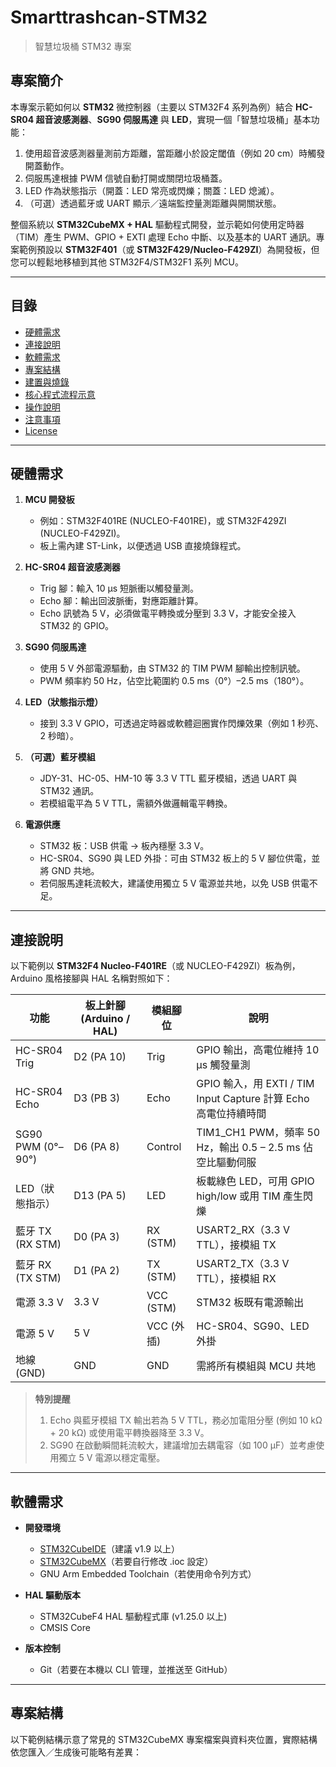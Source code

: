 # Smarttrashcan-STM32

> 智慧垃圾桶 STM32 專案

## 專案簡介

本專案示範如何以 **STM32** 微控制器（主要以 STM32F4 系列為例）結合 **HC-SR04 超音波感測器**、**SG90 伺服馬達** 與 **LED**，實現一個「智慧垃圾桶」基本功能：  
1. 使用超音波感測器量測前方距離，當距離小於設定閾值（例如 20 cm）時觸發開蓋動作。  
2. 伺服馬達根據 PWM 信號自動打開或關閉垃圾桶蓋。  
3. LED 作為狀態指示（開蓋：LED 常亮或閃爍；關蓋：LED 熄滅）。  
4. （可選）透過藍牙或 UART 顯示／遠端監控量測距離與開關狀態。

整個系統以 **STM32CubeMX + HAL** 驅動程式開發，並示範如何使用定時器（TIM）產生 PWM、GPIO + EXTI 處理 Echo 中斷、以及基本的 UART 通訊。專案範例預設以 **STM32F401**（或 **STM32F429/Nucleo-F429ZI**）為開發板，但您可以輕鬆地移植到其他 STM32F4/STM32F1 系列 MCU。

---

## 目錄

- [硬體需求](#硬體需求)  
- [連接說明](#連接說明)  
- [軟體需求](#軟體需求)  
- [專案結構](#專案結構)  
- [建置與燒錄](#建置與燒錄)  
- [核心程式流程示意](#核心程式流程示意)  
- [操作說明](#操作說明)  
- [注意事項](#注意事項)  
- [License](#license)  

---

## 硬體需求

1. **MCU 開發板**  
   - 例如：STM32F401RE (NUCLEO-F401RE)，或 STM32F429ZI (NUCLEO-F429ZI)。  
   - 板上需內建 ST-Link，以便透過 USB 直接燒錄程式。  

2. **HC-SR04 超音波感測器**  
   - Trig 腳：輸入 10 µs 短脈衝以觸發量測。  
   - Echo 腳：輸出回波脈衝，對應距離計算。  
   - Echo 訊號為 5 V，必須做電平轉換或分壓到 3.3 V，才能安全接入 STM32 的 GPIO。  

3. **SG90 伺服馬達**  
   - 使用 5 V 外部電源驅動，由 STM32 的 TIM PWM 腳輸出控制訊號。  
   - PWM 頻率約 50 Hz，佔空比範圍約 0.5 ms（0°）–2.5 ms（180°）。  

4. **LED（狀態指示燈）**  
   - 接到 3.3 V GPIO，可透過定時器或軟體迴圈實作閃爍效果（例如 1 秒亮、2 秒暗）。  

5. **（可選）藍牙模組**  
   - JDY-31、HC-05、HM-10 等 3.3 V TTL 藍牙模組，透過 UART 與 STM32 通訊。  
   - 若模組電平為 5 V TTL，需額外做邏輯電平轉換。  

6. **電源供應**  
   - STM32 板：USB 供電 → 板內穩壓 3.3 V。  
   - HC-SR04、SG90 與 LED 外掛：可由 STM32 板上的 5 V 腳位供電，並將 GND 共地。  
   - 若伺服馬達耗流較大，建議使用獨立 5 V 電源並共地，以免 USB 供電不足。

---

## 連接說明

以下範例以 **STM32F4 Nucleo-F401RE**（或 NUCLEO-F429ZI）板為例，Arduino 風格接腳與 HAL 名稱對照如下：

| 功能             | 板上針腳 (Arduino / HAL) | 模組腳位    | 說明                                                             |
|------------------|-------------------------|-------------|------------------------------------------------------------------|
| HC-SR04 Trig     | D2 (PA 10)              | Trig        | GPIO 輸出，高電位維持 10 μs 觸發量測                                 |
| HC-SR04 Echo     | D3 (PB 3)               | Echo        | GPIO 輸入，用 EXTI / TIM Input Capture 計算 Echo 高電位持續時間    |
| SG90 PWM (0°–90°)| D6 (PA 8)               | Control     | TIM1_CH1 PWM，頻率 50 Hz，輸出 0.5 – 2.5 ms 佔空比驅動伺服          |
| LED（狀態指示）  | D13 (PA 5)              | LED         | 板載綠色 LED，可用 GPIO high/low 或用 TIM 產生閃爍                |
| 藍牙 TX (RX STM) | D0 (PA 3)               | RX (STM)    | USART2_RX（3.3 V TTL），接模組 TX                                   |
| 藍牙 RX (TX STM) | D1 (PA 2)               | TX (STM)    | USART2_TX（3.3 V TTL），接模組 RX                                   |
| 電源 3.3 V       | 3.3 V                   | VCC (STM)   | STM32 板既有電源輸出                                                    |
| 電源 5 V         | 5 V                     | VCC (外插)  | HC-SR04、SG90、LED 外掛                                           |
| 地線 (GND)       | GND                     | GND         | 需將所有模組與 MCU 共地                                           |

> **特別提醒**  
> 1. Echo 與藍牙模組 TX 輸出若為 5 V TTL，務必加電阻分壓 (例如 10 kΩ + 20 kΩ) 或使用電平轉換器降至 3.3 V。  
> 2. SG90 在啟動瞬間耗流較大，建議增加去耦電容（如 100 μF）並考慮使用獨立 5 V 電源以穩定電壓。  

---

## 軟體需求

- **開發環境**  
  - [STM32CubeIDE](https://www.st.com/product/STM32CubeIDE)（建議 v1.9 以上）  
  - [STM32CubeMX](https://www.st.com/en/development-tools/stm32cubemx.html)（若要自行修改 .ioc 設定）  
  - GNU Arm Embedded Toolchain（若使用命令列方式）  

- **HAL 驅動版本**  
  - STM32CubeF4 HAL 驅動程式庫 (v1.25.0 以上)  
  - CMSIS Core  

- **版本控制**  
  - Git（若要在本機以 CLI 管理，並推送至 GitHub）  

---

## 專案結構

以下範例結構示意了常見的 STM32CubeMX 專案檔案與資料夾位置，實際結構依您匯入／生成後可能略有差異：

